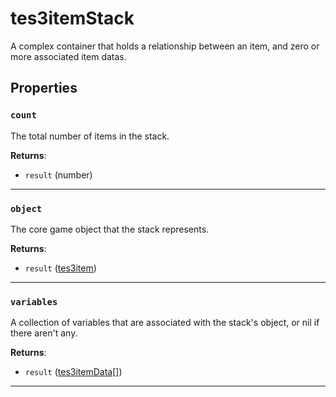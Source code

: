 <!---
	This file is autogenerated. Do not edit this file manually. Your changes will be ignored.
	More information: https://github.com/MWSE/MWSE/tree/master/docs
-->

# tes3itemStack

A complex container that holds a relationship between an item, and zero or more associated item datas.

## Properties

### `count`

The total number of items in the stack.

**Returns**:

* `result` (number)

***

### `object`

The core game object that the stack represents.

**Returns**:

* `result` ([tes3item](../../types/tes3item))

***

### `variables`

A collection of variables that are associated with the stack's object, or nil if there aren't any.

**Returns**:

* `result` ([tes3itemData](../../types/tes3itemData)[])

***

